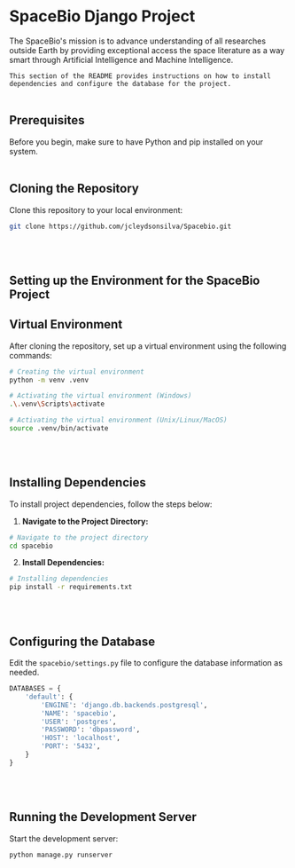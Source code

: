 # SpaceBio Django Project

The SpaceBio's mission is to advance understanding of all researches outside Earth by providing exceptional access the space literature as a way smart through Artificial Intelligence and Machine Intelligence.

`This section of the README provides instructions on how to install dependencies and configure the database for the project.`
<br><br>

## Prerequisites

Before you begin, make sure to have Python and pip installed on your system.<br><br>

## Cloning the Repository

Clone this repository to your local environment:

```bash
git clone https://github.com/jcleydsonsilva/Spacebio.git
```
<br><br>

## Setting up the Environment for the SpaceBio Project

## Virtual Environment

After cloning the repository, set up a virtual environment using the following commands:

```bash
# Creating the virtual environment
python -m venv .venv

# Activating the virtual environment (Windows)
.\.venv\Scripts\activate

# Activating the virtual environment (Unix/Linux/MacOS)
source .venv/bin/activate
```
<br><br>
## Installing Dependencies

To install project dependencies, follow the steps below:

1. **Navigate to the Project Directory:**

```bash
# Navigate to the project directory
cd spacebio
```

2. **Install Dependencies:**

```bash
# Installing dependencies
pip install -r requirements.txt
```
<br><br>
## Configuring the Database
Edit the `spacebio/settings.py` file to configure the database information as needed.

```python
DATABASES = {
    'default': {
        'ENGINE': 'django.db.backends.postgresql',
        'NAME': 'spacebio',
        'USER': 'postgres',
        'PASSWORD': 'dbpassword',
        'HOST': 'localhost',
        'PORT': '5432',
    }
}
```
<br><br>
## Running the Development Server

Start the development server:


```bash
python manage.py runserver
```
